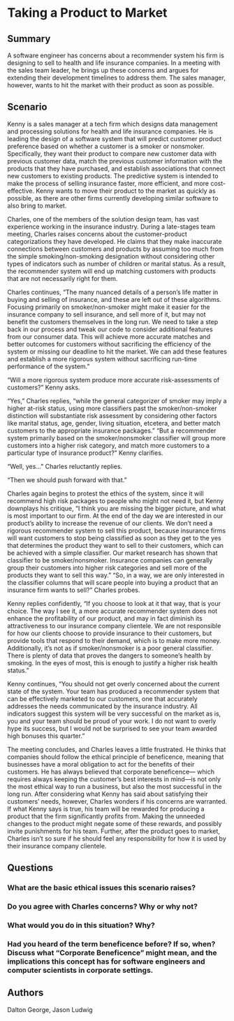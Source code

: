 # Taking a Product to Market

## Summary

A software engineer has concerns about a recommender system his firm is designing
to sell to health and life insurance companies. In a meeting with the sales team leader, he brings
up these concerns and argues for extending their development timelines to address them. The
sales manager, however, wants to hit the market with their product as soon as possible.

## Scenario

Kenny is a sales manager at a tech firm which designs data management and processing
solutions for health and life insurance companies. He is leading the design of a software system
that will predict customer product preference based on whether a customer is a smoker or nonsmoker.
Specifically, they want their product to compare new customer data with previous
customer data, match the previous customer information with the products that they have
purchased, and establish associations that connect new customers to existing products. The
predictive system is intended to make the process of selling insurance faster, more efficient, and
more cost-effective. Kenny wants to move their product to the market as quickly as possible, as
there are other firms currently developing similar software to also bring to market.

Charles, one of the members of the solution design team, has vast experience working in the
insurance industry. During a late-stages team meeting, Charles raises concerns about the
customer-product categorizations they have developed. He claims that they make inaccurate
connections between customers and products by assuming too much from the simple
smoking/non-smoking designation without considering other types of indicators such as number
of children or marital status. As a result, the recommender system will end up matching
customers with products that are not necessarily right for them.

Charles continues, “The many nuanced details of a person’s life matter in buying and selling of
insurance, and these are left out of these algorithms. Focusing primarily on smoker/non-smoker
might make it easier for the insurance company to sell insurance, and sell more of it, but may not
benefit the customers themselves in the long run. We need to take a step back in our process and
tweak our code to consider additional features from our consumer data. This will achieve more
accurate matches and better outcomes for customers without sacrificing the efficiency of the
system or missing our deadline to hit the market. We can add these features and establish a more
rigorous system without sacrificing run-time performance of the system.”

“Will a more rigorous system produce more accurate risk-assessments of customers?” Kenny
asks.

“Yes,” Charles replies, “while the general categorizer of smoker may imply a higher at-risk
status, using more classifiers past the smoker/non-smoker distinction will substantiate risk
assessment by considering other factors like marital status, age, gender, living situation, etcetera,
and better match customers to the appropriate insurance packages.”
“But a recommender system primarily based on the smoker/nonsmoker classifier will group
more customers into a higher risk category, and match more customers to a particular type of
insurance product?” Kenny clarifies.

“Well, yes…” Charles reluctantly replies.

“Then we should push forward with that.”

Charles again begins to protest the ethics of the system, since it will recommend high risk
packages to people who might not need it, but Kenny downplays his critique, “I think you are
missing the bigger picture, and what is most important to our firm. At the end of the day we are
interested in our product’s ability to increase the revenue of our clients. We don’t need a rigorous
recommender system to sell this product, because insurance firms will want customers to stop
being classified as soon as they get to the yes that determines the product they want to sell to
their customers, which can be achieved with a simple classifier. Our market research has shown
that classifier to be smoker/nonsmoker. Insurance companies can generally group their customers
into higher risk categories and sell more of the products they want to sell this way.”
“So, in a way, we are only interested in the classifier columns that will scare people into buying a
product that an insurance firm wants to sell?” Charles probes.

Kenny replies confidently, “If you choose to look at it that way, that is your choice. The way I
see it, a more accurate recommender system does not enhance the profitability of our product,
and may in fact diminish its attractiveness to our insurance company clientele. We are not
responsible for how our clients choose to provide insurance to their customers, but provide tools
that respond to their demand, which is to make more money. Additionally, it’s not as if
smoker/nonsmoker is a poor general classifier. There is plenty of data that proves the dangers to
someone’s health by smoking. In the eyes of most, this is enough to justify a higher risk health
status.”

Kenny continues, “You should not get overly concerned about the current state of the system.
Your team has produced a recommender system that can be effectively marketed to our
customers, one that accurately addresses the needs communicated by the insurance industry. All
indicators suggest this system will be very successful on the market as is, you and your team
should be proud of your work. I do not want to overly hype its success, but I would not be
surprised to see your team awarded high bonuses this quarter.”

The meeting concludes, and Charles leaves a little frustrated. He thinks that companies should
follow the ethical principle of beneficence, meaning that businesses have a moral obligation to
act for the benefits of their customers. He has always believed that corporate beneficence—
which requires always keeping the customer’s best interests in mind—is not only the most
ethical way to run a business, but also the most successful in the long run. After considering
what Kenny has said about satisfying their customers’ needs, however, Charles wonders if his
concerns are warranted. If what Kenny says is true, his team will be rewarded for producing a
product that the firm significantly profits from. Making the unneeded changes to the product
might negate some of these rewards, and possibly invite punishments for his team. Further, after
the product goes to market, Charles isn’t so sure if he should feel any responsibility for how it is
used by their insurance company clientele.

## Questions

### What are the basic ethical issues this scenario raises?

### Do you agree with Charles concerns? Why or why not?

### What would you do in this situation? Why?

### Had you heard of the term beneficence before? If so, when? Discuss what “Corporate Beneficence” might mean, and the implications this concept has for software engineers and computer scientists in corporate settings.

## Authors

Dalton George, Jason Ludwig